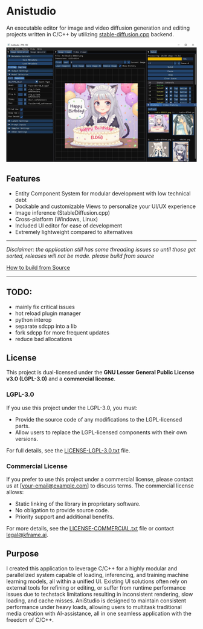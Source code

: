 # Anistudio
An executable editor for image and video diffusion generation and editing projects written in C/C++ by utilizing [stable-diffusion.cpp](https://github.com/leejet/stable-diffusion.cpp) backend.

![Preview](assets/Preview.JPG)

## Features
- Entity Component System for modular development with low technical debt
- Dockable and customizable Views to personalize your UI/UX experience
- Image inference (StableDiffusion.cpp)
- Cross-platform (Windows, Linux)
- Included UI editor for ease of development
- Extremely lightweight compared to alternatives

---
*Disclaimer: the application still has some threading issues so until those get sorted, releases will not be made. please build from source*

[How to build from Source](docs/Installation.md)

---

## TODO:
- mainly fix critical issues
- hot reload plugin manager
- python interop
- separate sdcpp into a lib
- fork sdcpp for more frequent updates
- reduce bad allocations

## License

This project is dual-licensed under the **GNU Lesser General Public License v3.0 (LGPL-3.0)** and a **commercial license**.

### LGPL-3.0
If you use this project under the LGPL-3.0, you must:
- Provide the source code of any modifications to the LGPL-licensed parts.
- Allow users to replace the LGPL-licensed components with their own versions.

For full details, see the [LICENSE-LGPL-3.0.txt](LICENSE-LGPL-3.0.txt) file.

### Commercial License
If you prefer to use this project under a commercial license, please contact us at [your-email@example.com] to discuss terms. The commercial license allows:
- Static linking of the library in proprietary software.
- No obligation to provide source code.
- Priority support and additional benefits.

For more details, see the [LICENSE-COMMERCIAL.txt](LICENSE-COMMERCIAL.txt) file or contact legal@kframe.ai.


## Purpose
I created this application to leverage C/C++ for a highly modular and parallelized system capable of loading, inferencing, and training machine learning models, all within a unified UI. Existing UI solutions often rely on external tools for refining or editing, or suffer from runtime performance issues due to techstack limitations resulting in inconsistent rendering, slow loading, and cache misses. AniStudio is designed to maintain consistent performance under heavy loads, allowing users to multitask traditional media creation with AI-assistance, all in one seamless application with the freedom of C/C++.
